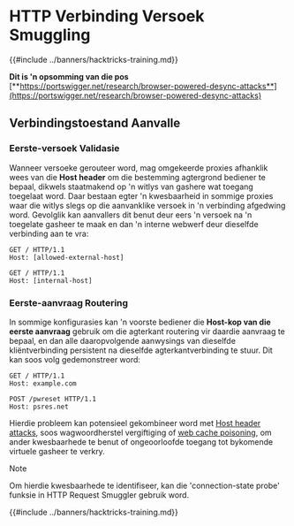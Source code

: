 # HTTP Verbinding Versoek Smuggling

{{#include ../banners/hacktricks-training.md}}

**Dit is 'n opsomming van die pos** [**https://portswigger.net/research/browser-powered-desync-attacks**](https://portswigger.net/research/browser-powered-desync-attacks)

## Verbindingstoestand Aanvalle <a href="#state" id="state"></a>

### Eerste-versoek Validasie

Wanneer versoeke gerouteer word, mag omgekeerde proxies afhanklik wees van die **Host header** om die bestemming agtergrond bediener te bepaal, dikwels staatmakend op 'n witlys van gashere wat toegang toegelaat word. Daar bestaan egter 'n kwesbaarheid in sommige proxies waar die witlys slegs op die aanvanklike versoek in 'n verbinding afgedwing word. Gevolglik kan aanvallers dit benut deur eers 'n versoek na 'n toegelate gasheer te maak en dan 'n interne webwerf deur dieselfde verbinding aan te vra:
```
GET / HTTP/1.1
Host: [allowed-external-host]

GET / HTTP/1.1
Host: [internal-host]
```
### Eerste-aanvraag Routering

In sommige konfigurasies kan 'n voorste bediener die **Host-kop van die eerste aanvraag** gebruik om die agterkant routering vir daardie aanvraag te bepaal, en dan alle daaropvolgende aanwysings van dieselfde kliëntverbinding persistent na dieselfde agterkantverbinding te stuur. Dit kan soos volg gedemonstreer word:
```
GET / HTTP/1.1
Host: example.com

POST /pwreset HTTP/1.1
Host: psres.net
```
Hierdie probleem kan potensieel gekombineer word met [Host header attacks](https://portswigger.net/web-security/host-header), soos wagwoordherstel vergiftiging of [web cache poisoning](https://portswigger.net/web-security/web-cache-poisoning), om ander kwesbaarhede te benut of ongeoorloofde toegang tot bykomende virtuele gasheer te verkry.

> [!NOTE]
> Om hierdie kwesbaarhede te identifiseer, kan die 'connection-state probe' funksie in HTTP Request Smuggler gebruik word.

{{#include ../banners/hacktricks-training.md}}
